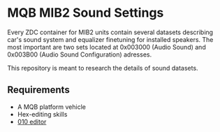 # MQB MIB2 Sound Settings

Every ZDC container for MIB2 units contain several datasets describing car's sound system and equalizer finetuning for installed speakers. The most important are two sets located at 0x003000 (Audio Sound) and 0x003B00 (Audio Sound Configuration) adresses. 

This repository is meant to research the details of sound datasets. 

## Requirements
- A MQB platform vehicle
- Hex-editing skills
- [010 editor](https://www.sweetscape.com/010editor/)

